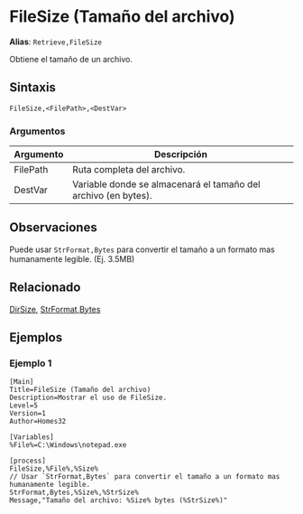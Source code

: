 # FileSize (Tamaño del archivo)

**Alias**: `Retrieve,FileSize`

Obtiene el tamaño de un archivo.

## Sintaxis

```pebakery
FileSize,<FilePath>,<DestVar>
```

### Argumentos

| Argumento | Descripción |
| --- | --- |
| FilePath | Ruta completa del archivo. |
| DestVar | Variable donde se almacenará el tamaño del archivo (en bytes). |

## Observaciones

Puede usar `StrFormat,Bytes` para convertir el tamaño a un formato mas humanamente legible. (Ej. 3.5MB)

## Relacionado

[DirSize](./DirSize), [StrFormat,Bytes](../String/Bytes.md)

## Ejemplos

### Ejemplo 1

```pebakery
[Main]
Title=FileSize (Tamaño del archivo)
Description=Mostrar el uso de FileSize.
Level=5
Version=1
Author=Homes32

[Variables]
%File%=C:\Windows\notepad.exe

[process]
FileSize,%File%,%Size%
// Usar `StrFormat,Bytes` para convertir el tamaño a un formato mas humanamente legible.
StrFormat,Bytes,%Size%,%StrSize%
Message,"Tamaño del archivo: %Size% bytes (%StrSize%)"
```
